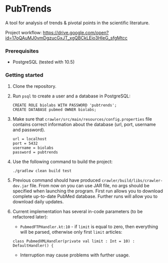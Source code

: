 # PubTrends

A tool for analysis of trends & pivotal points in the scientific literature.

Project workflow: https://drive.google.com/open?id=17oQAuMJ0vmDgzucGxJT_xgQBCkLEio3HIeG_sfgMtcc

### Prerequisites

* PostgreSQL (tested with 10.5)

### Getting started

1. Clone the repository.

2. Run ```psql``` to create a user and a database in PostgreSQL:

   ```
   CREATE ROLE biolabs WITH PASSWORD 'pubtrends';
   CREATE DATABASE pubmed OWNER biolabs; 
   ```
   
3. Make sure that ```crawler/src/main/resources/config.properties``` file contains correct information about the database (url, port, username and password).
   
   ```
   url = localhost
   port = 5432
   username = biolabs
   password = pubtrends
   ```
   
4. Use the following command to build the project:

   ```
   ./gradlew clean build test
   ```
     
5. Previous command should have produced ```crawler/build/libs/crawler-dev.jar``` file.
   From now on you can use JAR file, no args should be specified when launching the program. 
   First run allows you to download complete up-to-date PubMed database.
   Further runs will allow you to download daily updates.
   
6. Current implementation has several in-code parameters (to be refactored later):
   
   * ```PubmedFTPHandler.kt:10``` - if ```limit``` is equal to zero, then everything will be parsed, otherwise only first ```limit``` articles: 
   
   ```
   class PubmedXMLHandler(private val limit : Int = 10) : DefaultHandler() {
   ```
   
   * Interruption may cause problems with further usage.